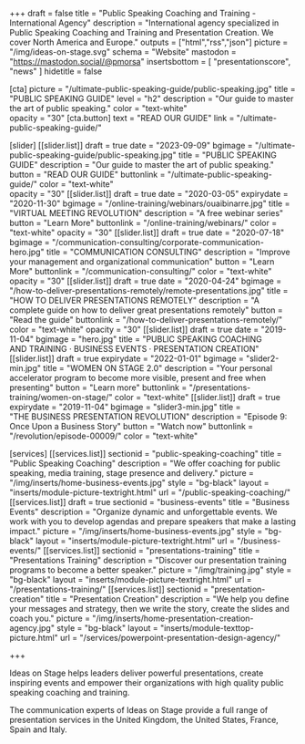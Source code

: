 +++
draft 					= false
title		 				= "Public Speaking Coaching and Training - International Agency"
description			= "International agency specialized in Public Speaking Coaching and Training and Presentation Creation. We cover North America and Europe."
outputs					= ["html","rss","json"]
picture					= "/img/ideas-on-stage.svg"
schema					= "Website"
mastodon				= "https://mastodon.social/@pmorsa"
insertsbottom		= [ "presentationscore", "news" ]
hidetitle				= false

[cta]
		picture 		= "/ultimate-public-speaking-guide/public-speaking.jpg"
		title 				= "PUBLIC SPEAKING GUIDE"
		level				= "h2"
		description = "Our guide to master the art of public speaking."
		color				= "text-white"	
		opacity			= "30"
		[cta.button]
			text 			= "READ OUR GUIDE"
			link				= "/ultimate-public-speaking-guide/"			

[slider]
	[[slider.list]]
		draft				= true
		date				= "2023-09-09"
		bgimage 		= "/ultimate-public-speaking-guide/public-speaking.jpg"
		title 				= "PUBLIC SPEAKING GUIDE"
		description = "Our guide to master the art of public speaking."
		button 			= "READ OUR GUIDE"
		buttonlink		= "/ultimate-public-speaking-guide/"
		color				= "text-white"	
		opacity			= "30"
	[[slider.list]]
		draft				= true
		date				= "2020-03-05"
		expirydate	= "2020-11-30"
		bgimage			= "/online-training/webinars/ouaibinarre.jpg"
		title				= "VIRTUAL MEETING REVOLUTION"
		description	= "A free webinar series"
		button			= "Learn More"
		buttonlink		= "/online-training/webinars/"
		color				= "text-white"
		opacity			= "30"
	[[slider.list]]
		draft				= true
		date				= "2020-07-18"
		bgimage			= "/communication-consulting/corporate-communication-hero.jpg"
		title				= "COMMUNICATION CONSULTING"
		description	= "Improve your management and organizational communication"
		button			= "Learn More"
		buttonlink		= "/communication-consulting/"
		color				= "text-white"
		opacity			= "30"
	[[slider.list]]
		draft				= true
		date				= "2020-04-24"
		bgimage			= "/how-to-deliver-presentations-remotely/remote-presentations.jpg"
		title				= "HOW TO DELIVER PRESENTATIONS REMOTELY"
		description	= "A complete guide on how to deliver great presentations remotely"
		button			= "Read the guide"
		buttonlink		= "/how-to-deliver-presentations-remotely/"
		color				= "text-white"
		opacity			= "30"
	[[slider.list]]
		draft				= true
		date 				= "2019-11-04"
		bgimage			= "hero.jpg"
		title				= "PUBLIC SPEAKING COACHING AND TRAINING · BUSINESS EVENTS · PRESENTATION CREATION"
	[[slider.list]]
		draft				= true
		expirydate 	= "2022-01-01"
		bgimage			= "slider2-min.jpg"
		title				= "WOMEN ON STAGE 2.0"
		description = "Your personal accelerator program to become more visible, present and free when presenting"
		button			= "Learn more"
		buttonlink		= "/presentations-training/women-on-stage/"
		color				= "text-white"
	[[slider.list]]
		draft				= true
		expirydate	= "2019-11-04"
		bgimage			= "slider3-min.jpg"
		title				= "THE BUSINESS PRESENTATION REVOLUTION"
		description = "Episode 9: Once Upon a Business Story"
		button			= "Watch now"
		buttonlink		= "/revolution/episode-00009/"
		color				= "text-white"

[services]
	[[services.list]]
		sectionid		= "public-speaking-coaching"
		title				= "Public Speaking Coaching"
		description	= "We offer coaching for public speaking, media training, stage presence and delivery."
		picture			= "/img/inserts/home-business-events.jpg"
		style				= "bg-black"
		layout				= "inserts/module-picture-textright.html"
		url					= "/public-speaking-coaching/"
	[[services.list]]
		draft				= true
		sectionid		= "business-events"
		title				= "Business Events"
		description	= "Organize dynamic and unforgettable events. We work with you to develop agendas and prepare speakers that make a lasting impact."
		picture			= "/img/inserts/home-business-events.jpg"
		style				= "bg-black"
		layout				= "inserts/module-picture-textright.html"
		url					= "/business-events/"
	[[services.list]]
		sectionid		= "presentations-training"
		title				= "Presentations Training"
		description	= "Discover our presentation training programs to become a better speaker."
		picture			= "/img/training.jpg"
		style				= "bg-black"
		layout				= "inserts/module-picture-textright.html"
		url					= "/presentations-training/"
	[[services.list]]
		sectionid		= "presentation-creation"
		title				= "Presentation Creation"
		description	= "We help you define your messages and strategy, then we write the story, create the slides and coach you."
		picture			= "/img/inserts/home-presentation-creation-agency.jpg"
		style				= "bg-black"
		layout				= "inserts/module-texttop-picture.html"
		url					= "/services/powerpoint-presentation-design-agency/"

+++

Ideas on Stage helps leaders deliver powerful presentations, create inspiring events and empower their organizations with high quality public speaking coaching and training.

The communication experts of Ideas on Stage provide a full range of presentation services in the United Kingdom, the United States, France, Spain and Italy.

